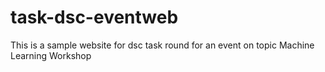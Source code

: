 # task-dsc-eventweb
This is a sample website for dsc task round for an event on topic Machine Learning Workshop
